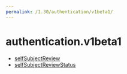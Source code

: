 ```yaml
---
permalink: /1.30/authentication/v1beta1/
---
```


# authentication.v1beta1



* [selfSubjectReview](selfSubjectReview.md)
* [selfSubjectReviewStatus](selfSubjectReviewStatus.md)